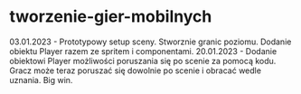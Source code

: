 # tworzenie-gier-mobilnych
03.01.2023 - Prototypowy setup sceny. Stworznie granic poziomu. Dodanie obiektu Player razem ze spritem i componentami.
20.01.2023 - Dodanie obiektowi Player możliwości poruszania się po scenie za pomocą kodu. Gracz może teraz poruszać się dowolnie po scenie i obracać wedle uznania. Big win.
